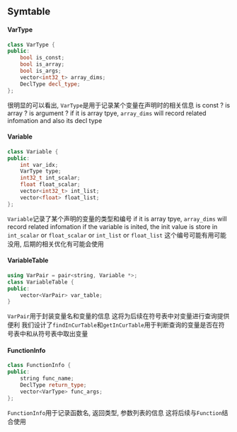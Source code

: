 ## Symtable

#### VarType
```cpp
class VarType {
public:
    bool is_const;
    bool is_array;
    bool is_args;
    vector<int32_t> array_dims;
    DeclType decl_type;
};
```
很明显的可以看出, `VarType`是用于记录某个变量在声明时的相关信息
is const ? is array ? is argument ?
if it is array tpye, `array_dims` will record related infomation
and also its decl type

#### Variable
```cpp
class Variable {
public:
    int var_idx;
    VarType type;
    int32_t int_scalar;
    float float_scalar;
    vector<int32_t> int_list;
    vector<float> float_list;
};
```
`Variable`记录了某个声明的变量的类型和编号
if it is array tpye, `array_dims` will record related infomation
if the variable is inited, the init value is store in `int_scalar` or `float_scalar` or `int_list` or `float_list`
这个编号可能有用可能没用, 后期的相关优化有可能会使用

#### VariableTable
```cpp
using VarPair = pair<string, Variable *>;
class VariableTable {
public:
    vector<VarPair> var_table;
}
```
`VarPair`用于封装变量名和变量的信息
这将为后续在符号表中对变量进行查询提供便利
我们设计了`findInCurTable`和`getInCurTable`用于判断查询的变量是否在符号表中和从符号表中取出变量

#### FunctionInfo
```cpp
class FunctionInfo {
public:
    string func_name;
    DeclType return_type;
    vector<VarType> func_args;
};
```
`FunctionInfo`用于记录函数名, 返回类型, 参数列表的信息
这将后续与`Function`结合使用